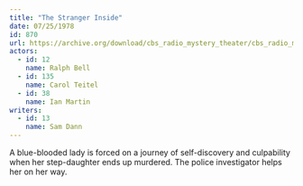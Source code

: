 ```yaml
---
title: "The Stranger Inside"
date: 07/25/1978
id: 870
url: https://archive.org/download/cbs_radio_mystery_theater/cbs_radio_mystery_theater-0851-0900.zip/cbs_radio_mystery_theater-0851-0900%2Fcbsrmt_0870_the_stranger_inside.mp3
actors:  
  - id: 12
    name: Ralph Bell  
  - id: 135
    name: Carol Teitel  
  - id: 38
    name: Ian Martin
writers:  
  - id: 13
    name: Sam Dann
---
```

A blue-blooded lady is forced on a journey of self-discovery and culpability when her step-daughter ends up murdered. The police investigator helps her on her way.